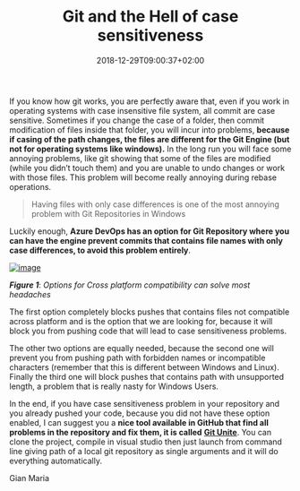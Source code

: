 ﻿---
title: "Git and the Hell of case sensitiveness"
description: ""
date: 2018-12-29T09:00:37+02:00
draft: false
tags: [Git]
categories: [Git]
---
If you know how git works, you are perfectly aware that, even if you work in operating systems with case insensitive file system, all commit are case sensitive. Sometimes if you change the case of a folder, then commit modification of files inside that folder, you will incur into problems,  **because if casing of the path changes, the files are different for the Git Engine (but not for operating systems like windows).** In the long run you will face some annoying problems, like git showing that some of the files are modified (while you didn’t touch them) and you are unable to undo changes or work with those files. This problem will become really annoying during rebase operations.

> Having files with only case differences is one of the most annoying problem with Git Repositories in Windows

Luckily enough,  **Azure DevOps has an option for Git Repository where you can have the engine prevent commits that contains file names with only case differences, to avoid this problem entirely**.

[![image](http://www.codewrecks.com/blog/wp-content/uploads/2018/12/image_thumb-10.png "image")](http://www.codewrecks.com/blog/wp-content/uploads/2018/12/image-10.png)

 ***Figure 1***: *Options for Cross platform compatibility can solve most headaches*

The first option completely blocks pushes that contains files not compatible across platform and is the option that we are looking for, because it will block you from pushing code that will lead to case sensitiveness problems.

The other two options are equally needed, because the second one will prevent you from pushing path with forbidden names or incompatible characters (remember that this is different between Windows and Linux). Finally the third one will block pushes that contains path with unsupported length, a problem that is really nasty for Windows Users.

In the end, if you have case sensitiveness problem in your repository and you already pushed your code, because you did not have these option enabled, I can suggest you a **nice tool available in GitHub that find all problems in the repository and fix them, it is called** [**Git Unite**](https://github.com/tawman/git-unite). You can clone the project, compile in visual studio then just launch from command line giving path of a local git repository as single arguments and it will do everything automatically.

Gian Maria
